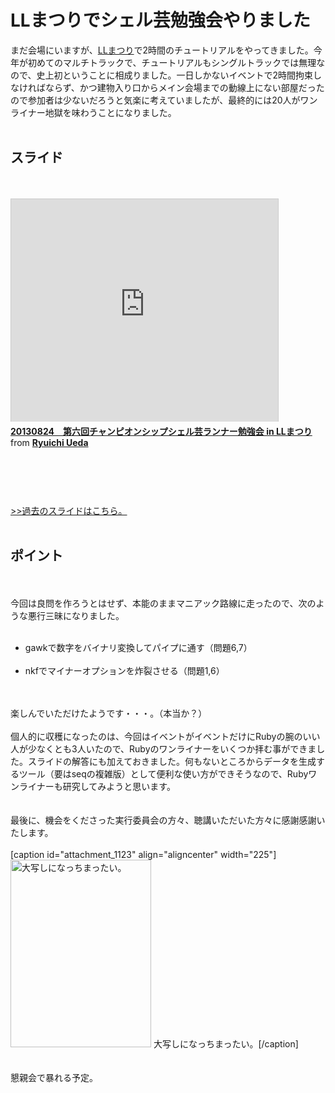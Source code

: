 # LLまつりでシェル芸勉強会やりました
まだ会場にいますが、<a href="http://ll.jus.or.jp/2013/" target="_blank">LLまつり</a>で2時間のチュートリアルをやってきました。今年が初めてのマルチトラックで、チュートリアルもシングルトラックでは無理なので、史上初ということに相成りました。一日しかないイベントで2時間拘束しなければならず、かつ建物入り口からメイン会場までの動線上にない部屋だったので参加者は少ないだろうと気楽に考えていましたが、最終的には20人がワンライナー地獄を味わうことになりました。<br />
<br />
<h2>スライド</h2><br />
<br />
<iframe src="http://www.slideshare.net/slideshow/embed_code/25543981" width="427" height="356" frameborder="0" marginwidth="0" marginheight="0" scrolling="no" style="border:1px solid #CCC;border-width:1px 1px 0;margin-bottom:5px" allowfullscreen webkitallowfullscreen mozallowfullscreen> </iframe> <div style="margin-bottom:5px"> <strong> <a href="https://www.slideshare.net/ryuichiueda/20130824" title="20130824　第六回チャンピオンシップシェル芸ランナー勉強会 in LLまつり" target="_blank">20130824　第六回チャンピオンシップシェル芸ランナー勉強会 in LLまつり</a> </strong> from <strong><a href="http://www.slideshare.net/ryuichiueda" target="_blank">Ryuichi Ueda</a></strong> </div><br />
<br />
<br><br />
<br />
<a href="?page_id=684" target="_blank"> &gt;&gt;過去のスライドはこちら。</a><br />
<br />
<h2>ポイント</h2><br />
<br />
今回は良問を作ろうとはせず、本能のままマニアック路線に走ったので、次のような悪行三昧になりました。<br />
<ul><br />
	<li>gawkで数字をバイナリ変換してパイプに通す（問題6,7）</li><br />
	<li>nkfでマイナーオプションを炸裂させる（問題1,6）</li><br />
</ul><br />
楽しんでいただけたようです・・・。（本当か？）<br />
<br />
個人的に収穫になったのは、今回はイベントがイベントだけにRubyの腕のいい人が少なくとも3人いたので、Rubyのワンライナーをいくつか拝む事ができました。スライドの解答にも加えておきました。何もないところからデータを生成するツール（要はseqの複雑版）として便利な使い方ができそうなので、Rubyワンライナーも研究してみようと思います。<br />
<br />
<br />
最後に、機会をくださった実行委員会の方々、聴講いただいた方々に感謝感謝いたします。<br />
<br />
[caption id="attachment_1123" align="aligncenter" width="225"]<a href="-2013-08-24-20-06-35-e1377477047190.jpg"><img src="-2013-08-24-20-06-35-e1377477047190-225x300.jpg" alt="大写しになっちまったい。" width="225" height="300" class="size-medium wp-image-1123" /></a> 大写しになっちまったい。[/caption]<br />
<br />
<br />
懇親会で暴れる予定。
